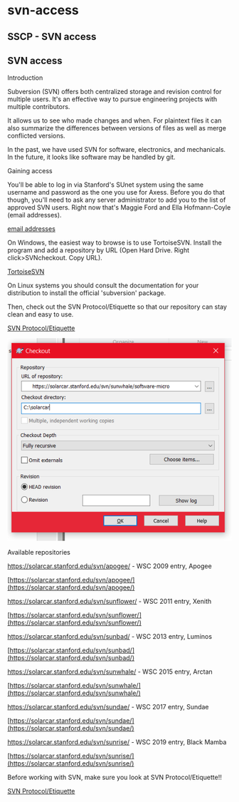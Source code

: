 # svn-access

## SSCP - SVN access

## SVN access

Introduction

Subversion (SVN) offers both centralized storage and revision control for multiple users. It's an effective way to pursue engineering projects with multiple contributors.

It allows us to see who made changes and when. For plaintext files it can also summarize the differences between versions of files as well as merge conflicted versions.

In the past, we have used SVN for software, electronics, and mechanicals. In the future, it looks like software may be handled by git.

Gaining access

You'll be able to log in via Stanford's SUnet system using the same username and password as the one you use for Axess. Before you do that though, you'll need to ask any server administrator to add you to the list of approved SVN users. Right now that's Maggie Ford and Ella Hofmann-Coyle (email addresses).

[email addresses](../../../../../../stanford.edu/testduplicationsscp/home/new-member-orientation/)

On Windows, the easiest way to browse is to use TortoiseSVN. Install the program and add a repository by URL (Open Hard Drive. Right click>SVNcheckout. Copy URL).

[TortoiseSVN](http://tortoisesvn.net)

On Linux systems you should consult the documentation for your distribution to install the official 'subversion' package.

Then, check out the SVN Protocol/Etiquette so that our repository can stay clean and easy to use.

[SVN Protocol/Etiquette](../../../../../../stanford.edu/testduplicationsscp/home/sscp-2018-2019/electrical-2018-2019/svn-access/svn-protocoletiquette/)

![](../../../../../assets/image_37557a85e0.png)

Available repositories

https://solarcar.stanford.edu/svn/apogee/       - WSC 2009 entry, Apogee

[https://solarcar.stanford.edu/svn/apogee/](https://solarcar.stanford.edu/svn/apogee/)

https://solarcar.stanford.edu/svn/sunflower/    - WSC 2011 entry, Xenith

[https://solarcar.stanford.edu/svn/sunflower/](https://solarcar.stanford.edu/svn/sunflower/)

https://solarcar.stanford.edu/svn/sunbad/       - WSC 2013 entry, Luminos

[https://solarcar.stanford.edu/svn/sunbad/](https://solarcar.stanford.edu/svn/sunbad/)

https://solarcar.stanford.edu/svn/sunwhale/    - WSC 2015 entry, Arctan

[https://solarcar.stanford.edu/svn/sunwhale/](https://solarcar.stanford.edu/svn/sunwhale/)

https://solarcar.stanford.edu/svn/sundae/       - WSC 2017 entry, Sundae

[https://solarcar.stanford.edu/svn/sundae/](https://solarcar.stanford.edu/svn/sundae/)

https://solarcar.stanford.edu/svn/sunrise/       - WSC 2019 entry, Black Mamba

[https://solarcar.stanford.edu/svn/sunrise/](https://solarcar.stanford.edu/svn/sunrise/)

Before working with SVN, make sure you look at SVN Protocol/Etiquette!!

[SVN Protocol/Etiquette](../../../../../../stanford.edu/testduplicationsscp/home/sscp-2018-2019/electrical-2018-2019/svn-access/svn-protocoletiquette/)
